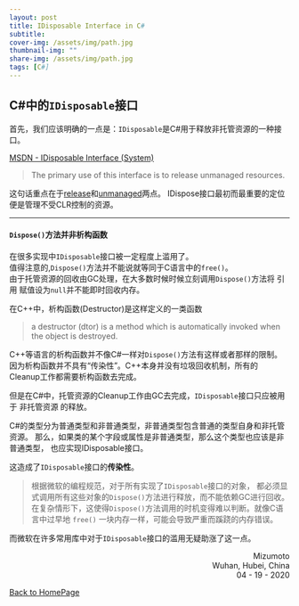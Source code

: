 ```yaml
---
layout: post
title: IDisposable Interface in C#
subtitle: 
cover-img: /assets/img/path.jpg
thumbnail-img: ""
share-img: /assets/img/path.jpg
tags: [C#]
---
```


## C#中的`IDisposable`接口

首先，我们应该明确的一点是：`IDisposable`是C#用于释放非托管资源的一种接口。

[MSDN - IDisposable Interface (System)](https://docs.microsoft.com/en-us/dotnet/api/system.idisposable?redirectedfrom=MSDN&view=netframework-4.8)
> The primary use of this interface is to release unmanaged resources. 

这句话重点在于<u>release</u>和<u>unmanaged</u>两点。
IDispose接口最初而最重要的定位便是管理不受CLR控制的资源。

---

#### `Dispose()`方法并非析构函数

 在很多实现中`IDisposable`接口被一定程度上滥用了。<br />
值得注意的,`Dispose()`方法并不能说就等同于C语言中的`free()`。<br />
由于托管资源的回收由GC处理，在大多数时候时候立刻调用`Dispose()`方法将 引用
赋值设为`null`并不能即时回收内存。

在C++中，析构函数(Destructor)是这样定义的一类函数

> a destructor (dtor) is a method which is automatically invoked 
> when the object is destroyed.

C++等语言的析构函数并不像C#一样对`Dispose()`方法有这样或者那样的限制。
因为析构函数并不具有“传染性”。C\+\+本身并没有垃圾回收机制，所有的
Cleanup工作都需要析构函数去完成。<br />

但是在C#中，托管资源的Cleanup工作由GC去完成，`IDisposable`接口只应被用于
非托管资源 的释放。

C#的类型分为普通类型和非普通类型，非普通类型包含普通的类型自身和非托管资源。
那么，如果类的某个字段或属性是非普通类型，那么这个类型也应该是非普通类型，
也应实现IDisposable接口。

这造成了`IDisposable`接口的**传染性**。

>根据微软的编程规范，对于所有实现了`IDisposable`接口的对象，
都必须显式调用所有这些对象的`Dispose()`方法进行释放，而不能依赖GC进行回收。
在复杂情形下，这使得`Dispose()`方法调用的时机变得难以判断。就像C语言中过早地
`free()` 一块内存一样，可能会导致严重而蹊跷的内存错误。

而微软在许多常用库中对于`IDisposable`接口的滥用无疑助涨了这一点。

<p align="right">Mizumoto<br />
Wuhan, Hubei, China<br />04 - 19 - 2020</p>

[Back to HomePage](https://mizumoto-cn.github.io)
